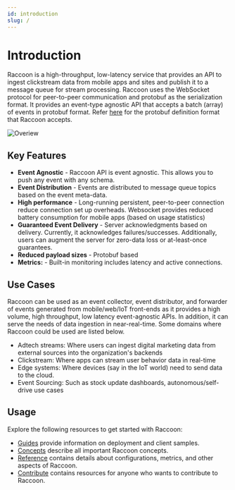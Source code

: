 ```yaml
---
id: introduction
slug: /
---
```


# Introduction

Raccoon is a high-throughput, low-latency service that provides an API to ingest clickstream data from mobile apps and sites and publish it to a message queue for stream processing. Raccoon uses the WebSocket protocol for peer-to-peer communication and protobuf as the serialization format. It provides an event-type agnostic API that accepts a batch \(array\) of events in protobuf format. Refer [here](https://github.com/raystack/proton/tree/main/raystack/raccoon) for the protobuf definition format that Raccoon accepts.

![Overiew](/assets/overview.svg)

## Key Features

- **Event Agnostic** - Raccoon API is event agnostic. This allows you to push any event with any schema.
- **Event Distribution** - Events are distributed to message queue topics based on the event meta-data.
- **High performance** - Long-running persistent, peer-to-peer connection reduce connection set up overheads. Websocket provides reduced battery consumption for mobile apps \(based on usage statistics\)
- **Guaranteed Event Delivery** - Server acknowledgments based on delivery. Currently, it acknowledges failures/successes. Additionally, users can augment the server for zero-data loss or at-least-once guarantees.
- **Reduced payload sizes** - Protobuf based
- **Metrics:** - Built-in monitoring includes latency and active connections.

## Use Cases

Raccoon can be used as an event collector, event distributor, and forwarder of events generated from mobile/web/IoT front-ends as it provides a high volume, high throughput, low latency event-agnostic APIs. In addition, it can serve the needs of data ingestion in near-real-time. Some domains where Raccoon could be used are listed below.

- Adtech streams: Where users can ingest digital marketing data from external sources into the organization's backends
- Clickstream: Where apps can stream user behavior data in real-time
- Edge systems: Where devices \(say in the IoT world\) need to send data to the cloud.
- Event Sourcing: Such as stock update dashboards, autonomous/self-drive use cases

## Usage

Explore the following resources to get started with Raccoon:

- [Guides](guides/overview.md) provide information on deployment and client samples.
- [Concepts](concepts/architecture.md) describe all important Raccoon concepts.
- [Reference](reference/configurations.md) contains details about configurations, metrics, and other aspects of Raccoon.
- [Contribute](contribute/contribution.md) contains resources for anyone who wants to contribute to Raccoon.
